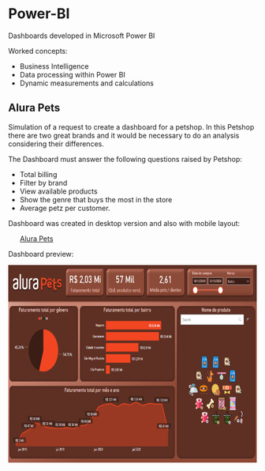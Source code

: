 # Power-BI 

Dashboards developed in Microsoft Power BI

Worked concepts:
- Business Intelligence 
- Data processing within Power BI
- Dynamic measurements and calculations

## Alura Pets

Simulation of a request to create a dashboard for a petshop. In this Petshop there are two great brands and it would be necessary to do an analysis considering their differences.

The Dashboard must answer the following questions raised by Petshop: 
- Total billing
- Filter by brand
- View available products
- Show the genre that buys the most in the store
- Average petz per customer.

Dashboard was created in desktop version and also with mobile layout:

<ul>
  <a href="Alura Pets.pbix">Alura Pets</a>
</ul>

Dashboard preview:

<img src="alura_pets.png" data-canonical-src="alura_pets.png" width="700" height="400" />

